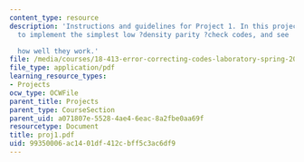 ```yaml
---
content_type: resource
description: 'Instructions and guidelines for Project 1. In this project,you are going
  to implement the simplest low ?density parity ?check codes, and see

  how well they work.'
file: /media/courses/18-413-error-correcting-codes-laboratory-spring-2004/99350006ac1401df412cbff5c3ac6df9_proj1.pdf
file_type: application/pdf
learning_resource_types:
- Projects
ocw_type: OCWFile
parent_title: Projects
parent_type: CourseSection
parent_uid: a071807e-5528-4ae4-6eac-8a2fbe0aa69f
resourcetype: Document
title: proj1.pdf
uid: 99350006-ac14-01df-412c-bff5c3ac6df9
---
```


